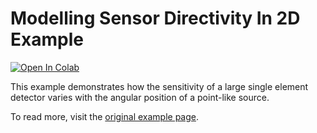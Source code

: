# Modelling Sensor Directivity In 2D Example

[![Open In Colab](https://colab.research.google.com/assets/colab-badge.svg)](https://colab.research.google.com/github/waltsims/k-wave-python/blob/master/examples/sd_directivity_modelling_2D/sd_directivity_modelling_2D.ipynb)

This example demonstrates how the sensitivity of a large single element detector varies with the angular position of a point-like source.

To read more, visit the [original example page](http://www.k-wave.org/documentation/example_sd_directivity_modelling_2D.php).
